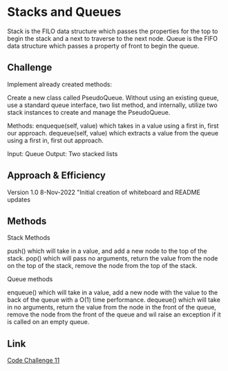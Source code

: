 # Stacks and Queues

Stack is the FILO data structure which passes the properties for the top to begin the stack and a next to traverse to the next node.
Queue is the FIFO data structure which passes a property of front to begin the queue.

## Challenge

Implement already created methods:

Create a new class called PseudoQueue.
Without using an existing queue, use a standard queue interface, two list method, and internally, utilize two stack instances to create and manage the PseudoQueue.

Methods:
enqueque(self, value) which takes in a value using a first in, first our approach.
dequeue(self, value) which extracts a value from the queue using a first in, first out approach.

Input: Queue
Output: Two stacked lists

## Approach & Efficiency

Version 1.0 8-Nov-2022 "Initial creation of whiteboard and README updates

## Methods

Stack Methods

push() which will take in a value, and add a new node to the top of the stack.
pop() which will pass no arguments, return the value from the node on the top of the stack, remove the node from the top of the stack.

Queue methods

enqueue() which will take in a value, add a new node with the value to the back of the queue with a O(1) time performance.
dequeue() which will take in no arguments, return the value from the node in the front of the queue, remove the node from the front of the queue and wil raise an exception if it is called on an empty queue.

## Link

[Code Challenge 11](/code_challenges/stack_queue_pseudo.py)
